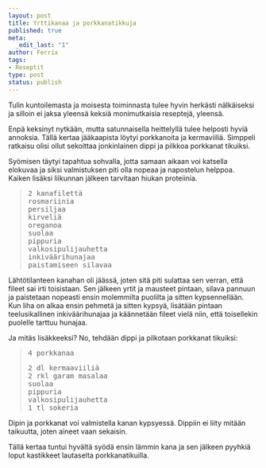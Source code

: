 ```yaml
--- 
layout: post
title: Yrttikanaa ja porkkanatikkuja
published: true
meta: 
  _edit_last: "1"
author: Ferrix
tags: 
- Reseptit
type: post
status: publish
---
```

Tulin kuntoilemasta ja moisesta toiminnasta tulee hyvin herkästi nälkäiseksi ja silloin ei jaksa yleensä keksiä monimutkaisia reseptejä, yleensä.

Enpä keksinyt nytkään, mutta satunnaisella heittelyllä tulee helposti hyviä annoksia. Tällä kertaa jääkaapista löytyi porkkanoita ja kermaviiliä. Simppeli ratkaisu olisi ollut sekoittaa jonkinlainen dippi ja pilkkoa porkkanat tikuiksi.

Syömisen täytyi tapahtua sohvalla, jotta samaan aikaan voi katsella elokuvaa ja siksi valmistuksen piti olla nopeaa ja napostelun helppoa. Kaiken lisäksi liikunnan jälkeen tarvitaan hiukan proteiinia.
<blockquote>
<pre>2 kanafilettä
rosmariinia
persiljaa
kirveliä
oreganoa
suolaa
pippuria
valkosipulijauhetta
inkiväärihunajaa
paistamiseen silavaa</pre>
</blockquote>
Lähtötilanteen kanahan oli jäässä, joten sitä piti sulattaa sen verran, että fileet sai irti toisistaan. Sen jälkeen yrtit ja mausteet pintaan, silava pannuun ja paistetaan nopeasti ensin molemmilta puolilta ja sitten kypsennellään. Kun liha on alkaa ensin pehmetä ja sitten kypsyä, lisätään pintaan teelusikallinen inkiväärihunajaa ja käännetään fileet vielä niin, että toisellekin puolelle tarttuu hunajaa.

Ja mitäs lisäkkeeksi? No, tehdään dippi ja pilkotaan porkkanat tikuiksi:
<blockquote>
<pre>4 porkkanaa</pre>
<pre>2 dl kermaaviiliä
2 rkl garam masalaa
suolaa
pippuria
valkosipulijauhetta
1 tl sokeria</pre>
</blockquote>
Dipin ja porkkanat voi valmistella kanan kypsyessä. Dippiin ei liity mitään taikuutta, joten aineet vaan sekaisin.

Tällä kertaa tuntui hyvältä syödä ensin lämmin kana ja sen jälkeen pyyhkiä loput kastikkeet lautaselta porkkanatikuilla.
